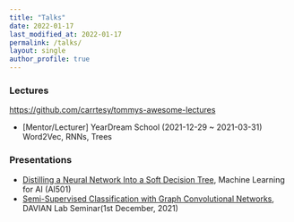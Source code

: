 ```yaml
---
title: "Talks"
date: 2022-01-17
last_modified_at: 2022-01-17
permalink: /talks/
layout: single
author_profile: true
---
```




### Lectures

https://github.com/carrtesy/tommys-awesome-lectures

- [Mentor/Lecturer] YearDream School (2021-12-29 ~ 2021-03-31) Word2Vec, RNNs, Trees



### Presentations

- [Distilling a Neural Network Into a Soft Decision Tree](https://www.youtube.com/watch?v=OStijemcGiY), Machine Learning for AI (AI501) 
- [Semi-Supervised Classification with Graph Convolutional Networks](https://www.youtube.com/watch?v=HbIUxhzquvU), DAVIAN Lab Seminar(1st December, 2021)
